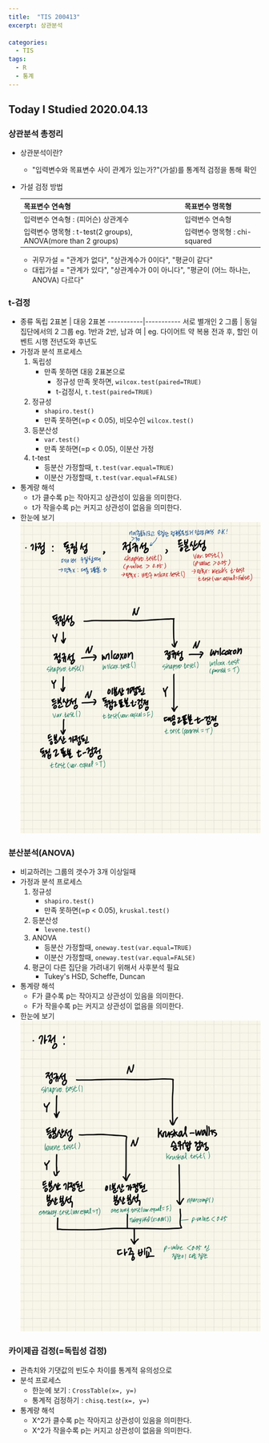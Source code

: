 ```yaml
---
title:  "TIS 200413"
excerpt: 상관분석 

categories:
  - TIS
tags:
  - R
  - 통계
---
```


## Today I Studied 2020.04.13

### 상관분석 총정리
* 상관분석이란?
  - "입력변수와 목표변수 사이 관계가 있는가?"(가설)를 통계적 검정을 통해 확인
  
* 가설 검정 방법
  
  목표변수 연속형 | 목표변수 명목형
  --------------|---------------
  입력변수 연속형 : (피어슨) 상관계수 | 입력변수 연속형
  입력변수 명목형 : t-test(2 groups), ANOVA(more than 2 groups) | 입력변수 명목형 : chi-squared 
  
  - 귀무가설 = "관계가 없다", "상관계수가 0이다", "평균이 같다"
  - 대립가설 = "관계가 있다", "상관계수가 0이 아니다", "평균이 (어느 하나는, ANOVA) 다르다"

### t-검정
* 종류
  독립 2표본 | 대응 2표본
  -----------|-----------
  서로 별개인 2 그룹 | 동일 집단에서의 2 그룹
  eg. 1반과 2반, 남과 여 | eg. 다이어트 약 복용 전과 후, 할인 이벤트 시행 전년도와 후년도  
* 가정과 분석 프로세스
    1. 독립성 
        - 만족 못하면 대응 2표본으로
            - 정규성 만족 못하면, `wilcox.test(paired=TRUE)`
            - t-검정시, `t.test(paired=TRUE)`
    2. 정규성
        - `shapiro.test()`
        - 만족 못하면(=p < 0.05), 비모수인 `wilcox.test()` 
    3. 등분산성
        - `var.test()`
        - 만족 못하면(=p < 0.05), 이분산 가정
    4. t-test
        - 등분산 가정할때, `t.test(var.equal=TRUE)`
        - 이분산 가정할때, `t.test(var.equal=FALSE)`
* 통계량 해석
    - t가 클수록 p는 작아지고 상관성이 있음을 의미한다.
    - t가 작을수록 p는 커지고 상관성이 없음을 의미한다.
* 한눈에 보기 
![ttest](_posts/img/ttest.jpg)        

### 분산분석(ANOVA)
* 비교하려는 그룹의 갯수가 3개 이상일때
* 가정과 분석 프로세스
    1. 정규성
        - `shapiro.test()`
        - 만족 못하면(=p < 0.05), `kruskal.test()`
    2. 등분산성
        - `levene.test()`
    3. ANOVA
        - 등분산 가정할때, `oneway.test(var.equal=TRUE)`
        - 이분산 가정할때, `oneway.test(var.equal=FALSE)`
    4. 평균이 다른 집단을 가려내기 위해서 사후분석 필요
        - Tukey's HSD, Scheffe, Duncan
* 통계량 해석
    - F가 클수록 p는 작아지고 상관성이 있음을 의미한다.
    - F가 작을수록 p는 커지고 상관성이 없음을 의미한다.
* 한눈에 보기
 ![anova](_posts/img/anova.jpg)
 
### 카이제곱 검정(=독립성 검정)
* 관측치와 기댓값의 빈도수 차이를 통계적 유의성으로 
* 분석 프로세스
    - 한눈에 보기 : `CrossTable(x=, y=)`
    - 통계적 검정하기 : `chisq.test(x=, y=)`
* 통계량 해석
    - X^2가 클수록 p는 작아지고 상관성이 있음을 의미한다.
    - X^2가 작을수록 p는 커지고 상관성이 없음을 의미한다.

